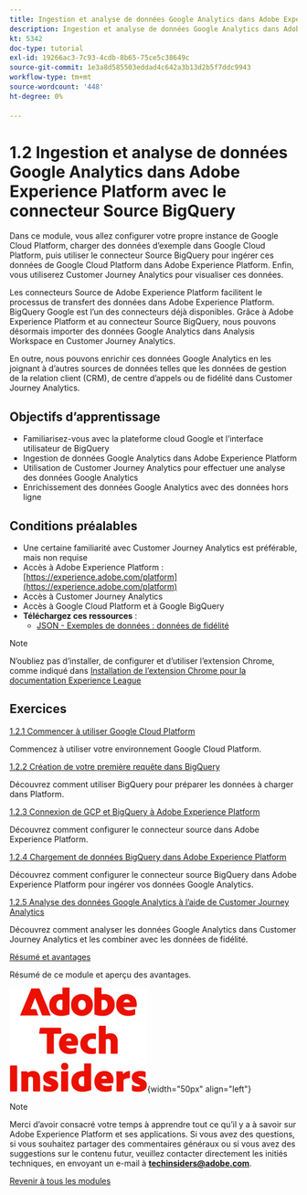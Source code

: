 ```yaml
---
title: Ingestion et analyse de données Google Analytics dans Adobe Experience Platform avec le connecteur Source BigQuery
description: Ingestion et analyse de données Google Analytics dans Adobe Experience Platform avec le connecteur Source BigQuery
kt: 5342
doc-type: tutorial
exl-id: 19266ac3-7c93-4cdb-8b65-75ce5c38649c
source-git-commit: 1e3a8d585503eddad4c642a3b13d2b5f7ddc9943
workflow-type: tm+mt
source-wordcount: '448'
ht-degree: 0%

---
```


# 1.2 Ingestion et analyse de données Google Analytics dans Adobe Experience Platform avec le connecteur Source BigQuery

Dans ce module, vous allez configurer votre propre instance de Google Cloud Platform, charger des données d’exemple dans Google Cloud Platform, puis utiliser le connecteur Source BigQuery pour ingérer ces données de Google Cloud Platform dans Adobe Experience Platform. Enfin, vous utiliserez Customer Journey Analytics pour visualiser ces données.

Les connecteurs Source de Adobe Experience Platform facilitent le processus de transfert des données dans Adobe Experience Platform. BigQuery Google est l’un des connecteurs déjà disponibles. Grâce à Adobe Experience Platform et au connecteur Source BigQuery, nous pouvons désormais importer des données Google Analytics dans Analysis Workspace en Customer Journey Analytics.

En outre, nous pouvons enrichir ces données Google Analytics en les joignant à d’autres sources de données telles que les données de gestion de la relation client (CRM), de centre d’appels ou de fidélité dans Customer Journey Analytics.

## Objectifs d’apprentissage

- Familiarisez-vous avec la plateforme cloud Google et l’interface utilisateur de BigQuery
- Ingestion de données Google Analytics dans Adobe Experience Platform
- Utilisation de Customer Journey Analytics pour effectuer une analyse des données Google Analytics
- Enrichissement des données Google Analytics avec des données hors ligne

## Conditions préalables

- Une certaine familiarité avec Customer Journey Analytics est préférable, mais non requise
- Accès à Adobe Experience Platform : [https://experience.adobe.com/platform](https://experience.adobe.com/platform)
- Accès à Customer Journey Analytics
- Accès à Google Cloud Platform et à Google BigQuery
- **Téléchargez ces ressources** :
   - [JSON - Exemples de données : données de fidélité](./../../../../assets/json/bqLoyalty.json)

>[!NOTE]
>
>N’oubliez pas d’installer, de configurer et d’utiliser l’extension Chrome, comme indiqué dans [Installation de l’extension Chrome pour la documentation Experience League](../../../getting-started/gettingstarted/ex1.md)

## Exercices

[1.2.1 Commencer à utiliser Google Cloud Platform](./ex1.md)

Commencez à utiliser votre environnement Google Cloud Platform.

[1.2.2 Création de votre première requête dans BigQuery](./ex2.md)

Découvrez comment utiliser BigQuery pour préparer les données à charger dans Platform.

[1.2.3 Connexion de GCP et BigQuery à Adobe Experience Platform](./ex3.md)

Découvrez comment configurer le connecteur source dans Adobe Experience Platform.

[1.2.4 Chargement de données BigQuery dans Adobe Experience Platform](./ex4.md)

Découvrez comment configurer le connecteur source BigQuery dans Adobe Experience Platform pour ingérer vos données Google Analytics.

[1.2.5 Analyse des données Google Analytics à l’aide de Customer Journey Analytics](./ex5.md)

Découvrez comment analyser les données Google Analytics dans Customer Journey Analytics et les combiner avec les données de fidélité.

[Résumé et avantages](./summary.md)

Résumé de ce module et aperçu des avantages.

![Insiders de la technologie ](./../../../../assets/images/techinsiders.png){width="50px" align="left"}

>[!NOTE]
>
>Merci d’avoir consacré votre temps à apprendre tout ce qu’il y a à savoir sur Adobe Experience Platform et ses applications. Si vous avez des questions, si vous souhaitez partager des commentaires généraux ou si vous avez des suggestions sur le contenu futur, veuillez contacter directement les initiés techniques, en envoyant un e-mail à **techinsiders@adobe.com**.

[Revenir à tous les modules](./../../../../overview.md)
